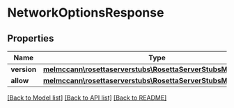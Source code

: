 # NetworkOptionsResponse

## Properties
Name | Type | Description | Notes
------------ | ------------- | ------------- | -------------
**version** | [**melmccann\rosettaserverstubs\RosettaServerStubsModel\Version**](Version.md) |  | 
**allow** | [**melmccann\rosettaserverstubs\RosettaServerStubsModel\Allow**](Allow.md) |  | 

[[Back to Model list]](../README.md#documentation-for-models) [[Back to API list]](../README.md#documentation-for-api-endpoints) [[Back to README]](../README.md)


